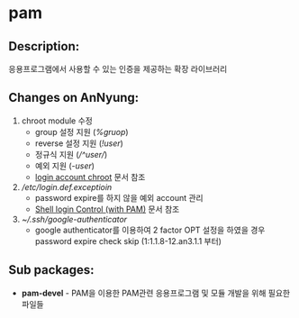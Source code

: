 # pam

## Description:

응용프로그램에서 사용할 수 있는 인증을 제공하는 확장 라이브러리

## Changes on AnNyung:

1. chroot module 수정
   * group 설정 지원 \(_%gruop_\)
   * reverse 설정 지원 \(_!user_\)
   * 정규식 지원 \(_/^user/_\)
   * 예외 지원 \(_-user_\)
   * [login account chroot](../../chapter2/chapter2-2-pam-control/chapter2-2-pam-control-2.md) 문서 참조
2. _/etc/login.def.exceptioin_
   * password expire를 하지 않을 예외 account 관리
   * [Shell login Control \(with PAM\)](../../chapter2/chapter2-2-pam-control/) 문서 참조
3. _~/.ssh/google-authenticator_
   * google authenticator를 이용하여 2 factor OPT 설정을 하였을 경우 password expire check skip \(1:1.1.8-12.an3.1.1 부터\)

## Sub packages:

* **pam-devel** - PAM을 이용한 PAM관련 응용프로그램 및 모듈 개발을 위해 필요한 파일들


